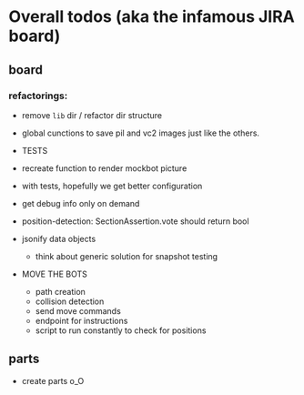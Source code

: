 # Overall todos (aka the infamous JIRA board)

## board

### refactorings:

- remove `lib` dir / refactor dir structure
- global cunctions to save pil and vc2 images just like the others.
- TESTS
- recreate function to render mockbot picture
- with tests, hopefully we get better configuration
- get debug info only on demand
- position-detection: SectionAssertion.vote should return bool
- jsonify data objects
  - think about generic solution for snapshot testing

- MOVE THE BOTS
  - path creation
  - collision detection
  - send move commands
  - endpoint for instructions
  - script to run constantly to check for positions

## parts

- create parts o_O
